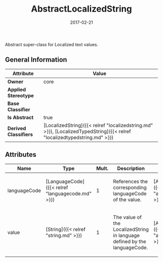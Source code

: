 ﻿---
title: AbstractLocalizedString
toc: false
type: specs
date: "2017-02-21"
draft: false
specification: VEC
version: 1.1.3
documentType: "Recommendation"
elementType: Class
classes:
  - AbstractLocalizedString
menu_name: vec-1.1.3
---
Abstract super-class for Localized text values.
## General Information

| Attribute               | Value |
|-------------------------|-------|
| **Owner**               | core |
| **Applied Stereotype**  |   |
| **Base Classifier**     |   |
| **Is Abstract**         | true |
| **Derived Classifiers** | [LocalizedString]({{< relref "localizedstring.md" >}}), [LocalizedTypedString]({{< relref "localizedtypedstring.md" >}}) |

## Attributes
|  Name  |  Type  |  Mult.  |  Description  |  Owning Classifier  |
|--------|--------|---------|---------------|--------------|
|languageCode | [LanguageCode]({{< relref "languagecode.md" >}}) | 1 | <p>References the corresponding languageCode of the value.  </p> | [AbstractLocalizedString]({{< relref "abstractlocalizedstring.md" >}}) |
|value | [String]({{< relref "string.md" >}}) | 1 | <p>The value of the LocalizedString in language defined by the languageCode. </p> | [AbstractLocalizedString]({{< relref "abstractlocalizedstring.md" >}}) |

